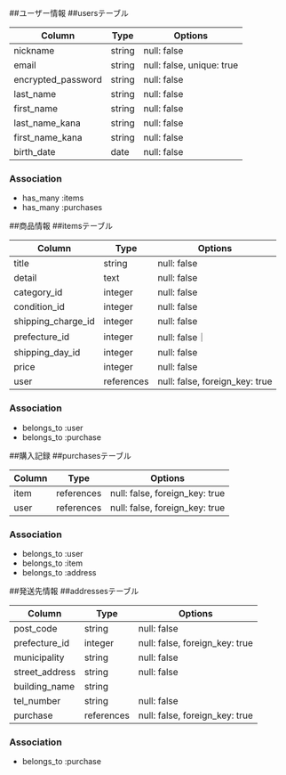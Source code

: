 ##ユーザー情報
##usersテーブル

|Column            |Type  |Options    |
|------------------|------|-----------|
|nickname          |string|null: false|
|email             |string|null: false, unique: true|
|encrypted_password|string|null: false|
|last_name         |string|null: false|
|first_name        |string|null: false|
|last_name_kana    |string|null: false|
|first_name_kana   |string|null: false|
|birth_date        |date  |null: false|

### Association

- has_many :items
- has_many :purchases

##商品情報
##itemsテーブル

|Column            |Type      |Options    |
|------------------|----------|-----------|
|title             |string    |null: false|
|detail            |text      |null: false|
|category_id       |integer   |null: false|
|condition_id      |integer   |null: false|
|shipping_charge_id|integer   |null: false|
|prefecture_id     |integer   |null: false｜
|shipping_day_id   |integer   |null: false|
|price             |integer   |null: false|
|user              |references|null: false, foreign_key: true|

### Association

- belongs_to :user
- belongs_to :purchase

##購入記録
##purchasesテーブル

|Column   |Type      |Options                       |
|---------|----------|------------------------------|
|item     |references|null: false, foreign_key: true|
|user     |references|null: false, foreign_key: true|

### Association

- belongs_to :user
- belongs_to :item
- belongs_to :address

##発送先情報
##addressesテーブル

|Column        |Type   |Options    |
|--------------|-------|-----------|
|post_code     |string |null: false|
|prefecture_id |integer|null: false, foreign_key: true|
|municipality  |string |null: false|
|street_address|string |null: false|
|building_name |string |           |
|tel_number    |string |null: false|
|purchase      |references|null: false, foreign_key: true|

### Association

- belongs_to :purchase
